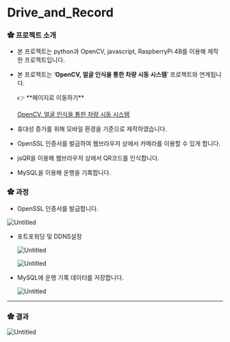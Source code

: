 # Drive_and_Record
### ✿ 프로젝트 소개

- 본 프로젝트는 python과 OpenCV, javascript, RaspberryPi 4B를 이용해 제작한 프로젝트입니다.
- 본 프로젝트는 ‘**OpenCV, 얼굴 인식을 통한 차량 시동 시스템**’ 프로젝트와 연계됩니다.
    
    <aside>
    👉 **페이지로 이동하기**
    
    [OpenCV, 얼굴 인식을 통한 차량 시동 시스템](https://www.notion.so/OpenCV-fcd05a9bb79845b3ae6d8db60de8c1aa?pvs=21)
    
    </aside>
    
- 휴대성 증가를 위해 모바일 환경을 기준으로 제작하였습니다.
- OpenSSL 인증서를 발급하여 웹브라우저 상에서 카메라를 이용할 수 있게 합니다.
- jsQR을 이용해 웹브라우저 상에서 QR코드를 인식합니다.
- MySQL을 이용해 운행을 기록합니다.

### ✿ 과정

- OpenSSL 인증서를 발급합니다.

![Untitled](https://prod-files-secure.s3.us-west-2.amazonaws.com/cf5adbe4-4243-4b97-9bb3-82d137fe5dc4/311094f3-ecc7-4c11-923e-9324aa038bae/Untitled.png)

- 포트포워딩 및 DDNS설정
    
    ![Untitled](https://prod-files-secure.s3.us-west-2.amazonaws.com/cf5adbe4-4243-4b97-9bb3-82d137fe5dc4/0557bd07-912c-4c77-88ff-454666b556db/Untitled.png)
    
    ![Untitled](https://prod-files-secure.s3.us-west-2.amazonaws.com/cf5adbe4-4243-4b97-9bb3-82d137fe5dc4/3b110bbd-a140-40c2-8ed4-88090a4cadf6/Untitled.png)
    
- MySQL에 운행 기록 데이터를 저장합니다.
    
    ![Untitled](https://prod-files-secure.s3.us-west-2.amazonaws.com/cf5adbe4-4243-4b97-9bb3-82d137fe5dc4/400d7519-3fdc-4674-b9d6-72835f129205/Untitled.png)
    

---

### ✿ 결과

![Untitled](https://prod-files-secure.s3.us-west-2.amazonaws.com/cf5adbe4-4243-4b97-9bb3-82d137fe5dc4/f1248a76-2cff-4030-b604-4f861cd556b4/2fb93b90-461d-4781-9a8f-b19b108d7e05.png)
